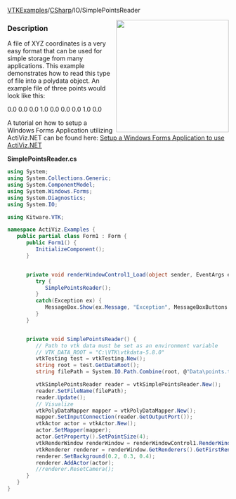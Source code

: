 [VTKExamples](/home/)/[CSharp](/CSharp)/IO/SimplePointsReader

<img align="right" src="https://github.com/lorensen/VTKExamples/blob/gh-pages/Testing/Baseline/IO/TestSimplePointsReader.png?raw=true" width="256" />

### Description
A file of XYZ coordinates is a very easy format that can be used for simple storage from many applications. This example demonstrates how to read this type of file into a polydata object. An example file of three points would look like this:

 0.0 0.0 0.0
 1.0 0.0 0.0
 0.0 1.0 0.0

A tutorial on how to setup a Windows Forms Application utilizing ActiViz.NET can be found here: [Setup a Windows Forms Application to use ActiViz.NET](http://www.vtk.org/Wiki/VTK/CSharp/ActiViz.NET)

**SimplePointsReader.cs**
```csharp
using System;
using System.Collections.Generic;
using System.ComponentModel;
using System.Windows.Forms;
using System.Diagnostics;
using System.IO;

using Kitware.VTK;

namespace ActiViz.Examples {
   public partial class Form1 : Form {
      public Form1() {
         InitializeComponent();
      }


      private void renderWindowControl1_Load(object sender, EventArgs e) {
         try {
            SimplePointsReader();
         }
         catch(Exception ex) {
            MessageBox.Show(ex.Message, "Exception", MessageBoxButtons.OK);
         }
      }


      private void SimplePointsReader() {
         // Path to vtk data must be set as an environment variable
         // VTK_DATA_ROOT = "C:\VTK\vtkdata-5.8.0"
         vtkTesting test = vtkTesting.New();
         string root = test.GetDataRoot();
         string filePath = System.IO.Path.Combine(root, @"Data\points.txt");

         vtkSimplePointsReader reader = vtkSimplePointsReader.New();
         reader.SetFileName(filePath);
         reader.Update();
         // Visualize
         vtkPolyDataMapper mapper = vtkPolyDataMapper.New();
         mapper.SetInputConnection(reader.GetOutputPort());
         vtkActor actor = vtkActor.New();
         actor.SetMapper(mapper);
         actor.GetProperty().SetPointSize(4);
         vtkRenderWindow renderWindow = renderWindowControl1.RenderWindow;
         vtkRenderer renderer = renderWindow.GetRenderers().GetFirstRenderer();
         renderer.SetBackground(0.2, 0.3, 0.4);
         renderer.AddActor(actor);
         //renderer.ResetCamera();
      }
   }
}
```
